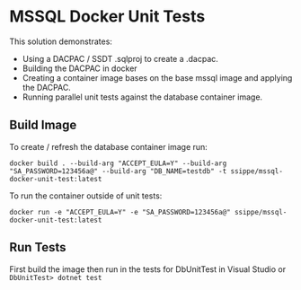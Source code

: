# MSSQL Docker Unit Tests

This solution demonstrates:
* Using a DACPAC / SSDT  .sqlproj to create a .dacpac.
* Building the DACPAC in docker
* Creating a container image bases on the base mssql image and applying the DACPAC.
* Running parallel unit tests against the database container image.

## Build Image
To create / refresh the database container image run:

`docker build . --build-arg "ACCEPT_EULA=Y" --build-arg "SA_PASSWORD=123456a@" --build-arg "DB_NAME=testdb" -t ssippe/mssql-docker-unit-test:latest`

To run the container outside of unit tests:

`docker run -e "ACCEPT_EULA=Y" -e "SA_PASSWORD=123456a@" ssippe/mssql-docker-unit-test:latest`

## Run Tests
First build the image then run in the tests for DbUnitTest in Visual Studio or `DbUnitTest> dotnet test`




